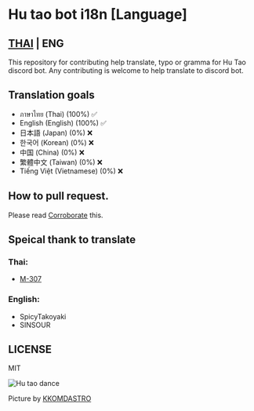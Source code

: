 # Hu tao bot i18n [Language]
[THAI](../README.md) | ENG
----
This repository for contributing help translate, typo or gramma for Hu Tao discord bot.
Any contributing is welcome to help translate to discord bot.

## Translation goals
- ภาษาไทย (Thai) (100%) ✅
- English (English) (100%) ✅
- 日本語 (Japan) (0%) ❌
- 한국어 (Korean) (0%) ❌
- 中国 (China) (0%) ❌
- 繁體中文 (Taiwan) (0%) ❌
- Tiếng Việt (Vietnamese) (0%) ❌

## How to pull request.
Please read [Corroborate](CORROBORATE_EN.md) this.

## Speical thank to translate 
### Thai:
- [M-307](https://github.com/mrwan200)
### English:
- SpicyTakoyaki
- SINSOUR

## LICENSE
MIT 

![Hu tao dance](https://c.tenor.com/DwWRVgMxO0cAAAAC/artsydoki-hutao.gif)

Picture by [KKOMDASTRO](https://twitter.com/KKOMDASTRO/status/1521352459486384128)